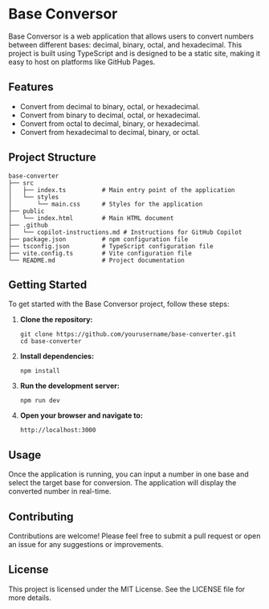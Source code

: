 # Base Conversor

Base Conversor is a web application that allows users to convert numbers between different bases: decimal, binary, octal, and hexadecimal. This project is built using TypeScript and is designed to be a static site, making it easy to host on platforms like GitHub Pages.

## Features

- Convert from decimal to binary, octal, or hexadecimal.
- Convert from binary to decimal, octal, or hexadecimal.
- Convert from octal to decimal, binary, or hexadecimal.
- Convert from hexadecimal to decimal, binary, or octal.

## Project Structure

```
base-converter
├── src
│   ├── index.ts          # Main entry point of the application
│   └── styles
│       └── main.css      # Styles for the application
├── public
│   └── index.html        # Main HTML document
├── .github
│   └── copilot-instructions.md # Instructions for GitHub Copilot
├── package.json          # npm configuration file
├── tsconfig.json         # TypeScript configuration file
├── vite.config.ts        # Vite configuration file
└── README.md             # Project documentation
```

## Getting Started

To get started with the Base Conversor project, follow these steps:

1. **Clone the repository:**

   ```
   git clone https://github.com/yourusername/base-converter.git
   cd base-converter
   ```

2. **Install dependencies:**

   ```
   npm install
   ```

3. **Run the development server:**

   ```
   npm run dev
   ```

4. **Open your browser and navigate to:**
   ```
   http://localhost:3000
   ```

## Usage

Once the application is running, you can input a number in one base and select the target base for conversion. The application will display the converted number in real-time.

## Contributing

Contributions are welcome! Please feel free to submit a pull request or open an issue for any suggestions or improvements.

## License

This project is licensed under the MIT License. See the LICENSE file for more details.
